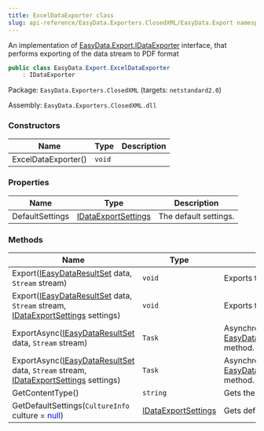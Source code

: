 ```yaml
---
title: ExcelDataExporter class
slug: api-reference/EasyData.Exporters.ClosedXML/EasyData.Export namespace/exceldataexporter-class
---
```



An implementation of [EasyData.Export.IDataExporter](/api-reference/easydata-core/easydata-export-namespace/idataexporter-interface) interface, that performs exporting of the data stream to PDF format
```csharp
public class EasyData.Export.ExcelDataExporter
    : IDataExporter

```
Package: `EasyData.Exporters.ClosedXML` (targets: `netstandard2.0`)

Assembly: `EasyData.Exporters.ClosedXML.dll`

### Constructors

| Name | Type | Description | 
| --- | --- | --- | 
| ExcelDataExporter() | `void` |  | 


### Properties

| Name | Type | Description | 
| --- | --- | --- | 
| DefaultSettings | [IDataExportSettings](/api-reference/easydata-core/easydata-export-namespace/idataexportsettings-interface) | The default settings. | 


### Methods

| Name | Type | Description | 
| --- | --- | --- | 
| Export([IEasyDataResultSet](/api-reference/easydata-core/easydata-namespace/ieasydataresultset-interface) data, `Stream` stream) | `void` | Exports the specified data to the stream. | 
| Export([IEasyDataResultSet](/api-reference/easydata-core/easydata-namespace/ieasydataresultset-interface) data, `Stream` stream, [IDataExportSettings](/api-reference/easydata-core/easydata-export-namespace/idataexportsettings-interface) settings) | `void` | Exports the specified data to the stream. | 
| ExportAsync([IEasyDataResultSet](/api-reference/easydata-core/easydata-namespace/ieasydataresultset-interface) data, `Stream` stream) | `Task` | Asynchronical version of [EasyData.Export.ExcelDataExporter.Export(EasyData.IEasyDataResultSet,System.IO.Stream)](/api-reference/easydata-exporters-closedxml/easydata-export-namespace/exceldataexporter-class) method. | 
| ExportAsync([IEasyDataResultSet](/api-reference/easydata-core/easydata-namespace/ieasydataresultset-interface) data, `Stream` stream, [IDataExportSettings](/api-reference/easydata-core/easydata-export-namespace/idataexportsettings-interface) settings) | `Task` | Asynchronical version of [EasyData.Export.ExcelDataExporter.Export(EasyData.IEasyDataResultSet,System.IO.Stream)](/api-reference/easydata-exporters-closedxml/easydata-export-namespace/exceldataexporter-class) method. | 
| GetContentType() | `string` | Gets the MIME content type of the exporting format. | 
| GetDefaultSettings(`CultureInfo` culture = <span style='color: blue'>null</span>) | [IDataExportSettings](/api-reference/easydata-core/easydata-export-namespace/idataexportsettings-interface) | Gets default settings |